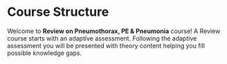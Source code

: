 # Course Structure

Welcome to **Review on Pneumothorax, PE & Pneumonia** course!
A Review course starts with an adaptive assessment. Following the adaptive assessment you will be presented with theory content helping you fill possible knowledge gaps.
